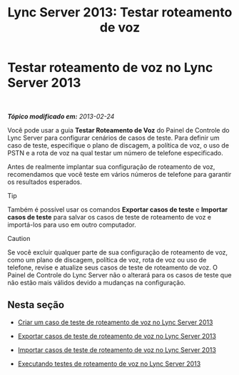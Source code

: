 ﻿---
title: 'Lync Server 2013: Testar roteamento de voz'
TOCTitle: Testar roteamento de voz
ms:assetid: d3aae909-fef6-440f-b144-0b62dc82bf5d
ms:mtpsurl: https://technet.microsoft.com/pt-br/library/Gg398915(v=OCS.15)
ms:contentKeyID: 49308202
ms.date: 05/19/2016
mtps_version: v=OCS.15
ms.translationtype: HT
---

# Testar roteamento de voz no Lync Server 2013

 

_**Tópico modificado em:** 2013-02-24_

Você pode usar a guia **Testar Roteamento de Voz** do Painel de Controle do Lync Server para configurar cenários de casos de teste. Para definir um caso de teste, especifique o plano de discagem, a política de voz, o uso de PSTN e a rota de voz na qual testar um número de telefone especificado.

Antes de realmente implantar sua configuração de roteamento de voz, recomendamos que você teste em vários números de telefone para garantir os resultados esperados.


> [!TIP]
> Também é possível usar os comandos <STRONG>Exportar casos de teste</STRONG> e <STRONG>Importar casos de teste</STRONG> para salvar os casos de teste de roteamento de voz e importá-los para uso em outro computador.




> [!CAUTION]
> Se você excluir qualquer parte de sua configuração de roteamento de voz, como um plano de discagem, política de voz, rota de voz ou uso de telefone, revise e atualize seus casos de teste de roteamento de voz. O Painel de Controle do Lync Server não o alterará para os casos de teste que não estão mais válidos devido a mudanças na configuração.



## Nesta seção

  - [Criar um caso de teste de roteamento de voz no Lync Server 2013](lync-server-2013-create-a-voice-routing-test-case.md)

  - [Exportar casos de teste de roteamento de voz no Lync Server 2013](lync-server-2013-export-voice-routing-test-cases.md)

  - [Importar casos de teste de roteamento de voz no Lync Server 2013](lync-server-2013-import-voice-routing-test-cases.md)

  - [Executando testes de roteamento de voz no Lync Server 2013](lync-server-2013-running-voice-routing-tests.md)

